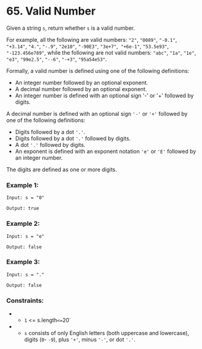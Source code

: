 # 65. Valid Number

Given a string `s`, return whether `s` is a valid number.

For example, all the following are valid numbers: `"2"`, `"0089"`, `"-0.1"`, `"+3.14"`, `"4."`, `"-.9"`, `"2e10"`, `"-90E3"`, `"3e+7"`,` "+6e-1"`, `"53.5e93"`, `"-123.456e789"`, while the following are not valid numbers: `"abc"`, `"1a"`, `"1e"`, `"e3"`, `"99e2.5"`, `"--6"`, `"-+3"`, `"95a54e53"`.

Formally, a valid number is defined using one of the following definitions:

- An integer number followed by an optional exponent.
- A decimal number followed by an optional exponent.
- An integer number is defined with an optional sign '-' or '+' followed by digits.

A decimal number is defined with an optional sign `'-'` or `'+'` followed by one of the following definitions:

- Digits followed by a dot `'.'`.
- Digits followed by a dot `'.'` followed by digits.
- A dot `'.'` followed by digits.
- An exponent is defined with an exponent notation `'e'` or `'E'` followed by an integer number.

The digits are defined as one or more digits.

### Example 1:

```
Input: s = "0"

Output: true
```

### Example 2:

```
Input: s = "e"

Output: false
```

### Example 3:

```
Input: s = "."

Output: false
```

### Constraints:

- - `1` <= s.length` <= `20`
- - `s` consists of only English letters (both uppercase and lowercase), digits (`0`- `-9`), plus `'+'`, minus `'-'`, or dot `'.'`.
